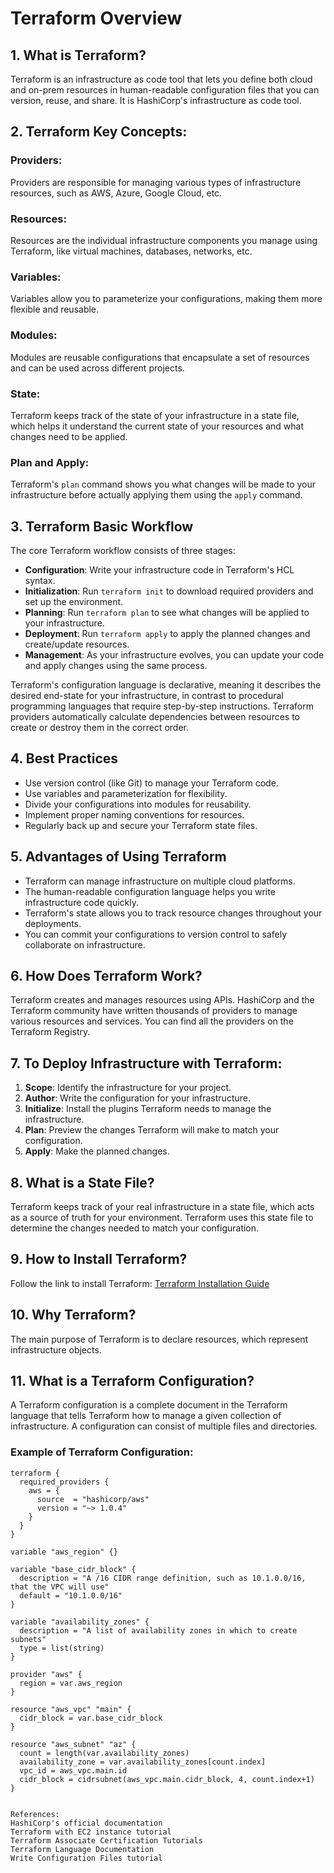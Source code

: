 # Terraform Overview

## 1. What is Terraform?
Terraform is an infrastructure as code tool that lets you define both cloud and on-prem resources in human-readable configuration files that you can version, reuse, and share. It is HashiCorp's infrastructure as code tool.

## 2. Terraform Key Concepts:

### Providers:
Providers are responsible for managing various types of infrastructure resources, such as AWS, Azure, Google Cloud, etc.

### Resources:
Resources are the individual infrastructure components you manage using Terraform, like virtual machines, databases, networks, etc.

### Variables:
Variables allow you to parameterize your configurations, making them more flexible and reusable.

### Modules:
Modules are reusable configurations that encapsulate a set of resources and can be used across different projects.

### State:
Terraform keeps track of the state of your infrastructure in a state file, which helps it understand the current state of your resources and what changes need to be applied.

### Plan and Apply:
Terraform's `plan` command shows you what changes will be made to your infrastructure before actually applying them using the `apply` command.

## 3. Terraform Basic Workflow

The core Terraform workflow consists of three stages:

- **Configuration**: Write your infrastructure code in Terraform's HCL syntax.
- **Initialization**: Run `terraform init` to download required providers and set up the environment.
- **Planning**: Run `terraform plan` to see what changes will be applied to your infrastructure.
- **Deployment**: Run `terraform apply` to apply the planned changes and create/update resources.
- **Management**: As your infrastructure evolves, you can update your code and apply changes using the same process.

Terraform's configuration language is declarative, meaning it describes the desired end-state for your infrastructure, in contrast to procedural programming languages that require step-by-step instructions. Terraform providers automatically calculate dependencies between resources to create or destroy them in the correct order.

## 4. Best Practices

- Use version control (like Git) to manage your Terraform code.
- Use variables and parameterization for flexibility.
- Divide your configurations into modules for reusability.
- Implement proper naming conventions for resources.
- Regularly back up and secure your Terraform state files.

## 5. Advantages of Using Terraform

- Terraform can manage infrastructure on multiple cloud platforms.
- The human-readable configuration language helps you write infrastructure code quickly.
- Terraform's state allows you to track resource changes throughout your deployments.
- You can commit your configurations to version control to safely collaborate on infrastructure.

## 6. How Does Terraform Work?

Terraform creates and manages resources using APIs. HashiCorp and the Terraform community have written thousands of providers to manage various resources and services. You can find all the providers on the Terraform Registry.

## 7. To Deploy Infrastructure with Terraform:

1. **Scope**: Identify the infrastructure for your project.
2. **Author**: Write the configuration for your infrastructure.
3. **Initialize**: Install the plugins Terraform needs to manage the infrastructure.
4. **Plan**: Preview the changes Terraform will make to match your configuration.
5. **Apply**: Make the planned changes.

## 8. What is a State File?

Terraform keeps track of your real infrastructure in a state file, which acts as a source of truth for your environment. Terraform uses this state file to determine the changes needed to match your configuration.

## 9. How to Install Terraform?

Follow the link to install Terraform:
[Terraform Installation Guide](https://developer.hashicorp.com/terraform/tutorials/aws-get-started/install-cli)

## 10. Why Terraform?

The main purpose of Terraform is to declare resources, which represent infrastructure objects.

## 11. What is a Terraform Configuration?

A Terraform configuration is a complete document in the Terraform language that tells Terraform how to manage a given collection of infrastructure. A configuration can consist of multiple files and directories.

### Example of Terraform Configuration:

```hcl
terraform {
  required_providers {
    aws = {
      source  = "hashicorp/aws"
      version = "~> 1.0.4"
    }
  }
}

variable "aws_region" {}

variable "base_cidr_block" {
  description = "A /16 CIDR range definition, such as 10.1.0.0/16, that the VPC will use"
  default = "10.1.0.0/16"
}

variable "availability_zones" {
  description = "A list of availability zones in which to create subnets"
  type = list(string)
}

provider "aws" {
  region = var.aws_region
}

resource "aws_vpc" "main" {
  cidr_block = var.base_cidr_block
}

resource "aws_subnet" "az" {
  count = length(var.availability_zones)
  availability_zone = var.availability_zones[count.index]
  vpc_id = aws_vpc.main.id
  cidr_block = cidrsubnet(aws_vpc.main.cidr_block, 4, count.index+1)
}


References:
HashiCorp's official documentation
Terraform with EC2 instance tutorial
Terraform Associate Certification Tutorials
Terraform Language Documentation
Write Configuration Files tutorial